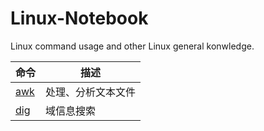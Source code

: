 # Linux-Notebook

Linux command usage and other Linux general konwledge.

| 命令 | 描述 |
| --- | --- |
| [awk](https://github.com/maoyunfei/Linux-Notebook/blob/master/Linux-Command/awk.md) | 处理、分析文本文件 |
| [dig](https://github.com/maoyunfei/Linux-Notebook/blob/master/Linux-Command/dig.md) | 域信息搜索 |